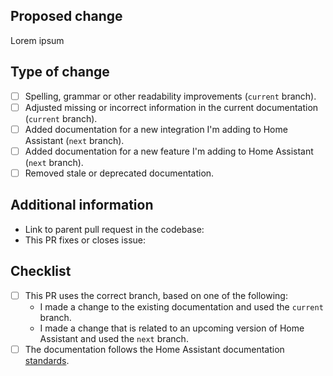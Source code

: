## Proposed change
<!-- 
    Describe the big picture of your changes here to communicate to the
    maintainers why we should accept this pull request. If it fixes a bug
    or resolves a feature request, be sure to link to that issue in the 
    additional information section.
-->

Lorem ipsum

## Type of change
<!--
    What types of changes does your PR introduce to our documention/website?
    Put an `x` in the boxes that apply. You can also fill these out after
    creating the PR.
-->

- [ ] Spelling, grammar or other readability improvements (`current` branch).
- [ ] Adjusted missing or incorrect information in the current documentation (`current` branch).
- [ ] Added documentation for a new integration I'm adding to Home Assistant (`next` branch).
- [ ] Added documentation for a new feature I'm adding to Home Assistant (`next` branch).
- [ ] Removed stale or deprecated documentation.

## Additional information
<!--
    Details are important, and maintainers in the process.
    Please be sure to fill out additional details, if applicable.
-->

- Link to parent pull request in the codebase:
- This PR fixes or closes issue:

## Checklist
<!--
    Put an `x` in the boxes that apply. You can also fill these out after
    creating the PR. If you're unsure about any of them, don't hesitate to ask.
    We're here to help! This is simply a reminder of what we are going to look
    for before merging your code.
-->

- [ ] This PR uses the correct branch, based on one of the following:
  - I made a change to the existing documentation and used the `current` branch.
  - I made a change that is related to an upcoming version of Home Assistant and used the `next` branch.
- [ ] The documentation follows the Home Assistant documentation [standards][].

[standards]: https://developers.home-assistant.io/docs/documentation_standards.html
